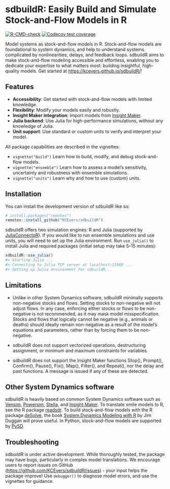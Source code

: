 
<!-- README.md is generated from README.Rmd. Please edit that file -->

# sdbuildR: Easily Build and Simulate Stock-and-Flow Models in R

<!-- badges: start -->

[![R-CMD-check](https://github.com/KCEvers/sdbuildR/actions/workflows/R-CMD-check.yaml/badge.svg)](https://github.com/KCEvers/sdbuildR/actions/workflows/R-CMD-check.yaml)
[![Codecov test
coverage](https://codecov.io/gh/KCEvers/sdbuildR/graph/badge.svg)](https://app.codecov.io/gh/KCEvers/sdbuildR)
<!-- badges: end -->

Model systems as stock-and-flow models in R. Stock-and-flow models are
foundational to system dynamics, and help to understand systems
complicated by nonlinearities, delays, and feedback loops. sdbuildR aims
to make stock-and-flow modeling accessible and effortless, enabling you
to dedicate your expertise to what matters most: building insightful,
high-quality models. Get started at
<https://kcevers.github.io/sdbuildR/>!

## Features

- **Accessibility**: Get started with stock-and-flow models with limited
  knowledge.
- **Flexibility**: Modify your models easily and robustly.
- **Insight Maker integration**: Import models from [Insight
  Maker](https://insightmaker.com/).
- **Julia backend**: Use Julia for high-performance simulations, without
  any knowledge of Julia.
- **Unit support**: Use standard or custom units to verify and interpret
  your model.

All package capabilities are described in the vignettes:

- `vignette("build")` Learn how to build, modify, and debug
  stock-and-flow models.
- `vignette("ensemble")` Learn how to assess a model’s sensitivity,
  uncertainty and robustness with ensemble simulations.
- `vignette("units")` Learn why and how to use (custom) units.
  <!-- 3. **Delays**: Not all dynamics are instantaneous. Learn about delays (fixed, smooth, material and information) and how to implement them with sdbuildR. -->
  <!-- 4. **Sensitivity**:  -->

## Installation

You can install the development version of sdbuildR like so:

``` r
# install.packages("remotes")
remotes::install_github("KCEvers/sdbuildR")
```

sdbuildR offers two simulation engines: R and Julia (supported by
[JuliaConnectoR](https://github.com/stefan-m-lenz/JuliaConnectoR/)). If
you would like to run ensemble simulations and use units, you will need
to set up the Julia environment. Run `use_julia()` to install Julia and
required packages (initial setup may take 5–15 minutes):

``` r
sdbuildR::use_julia()
#> Starting Julia ...
#> Connecting to Julia TCP server at localhost:11980 ...
#> Setting up Julia environment for sdbuildR...
```

## Limitations

- Unlike in other System Dynamics software, sdbuildR minimally supports
  non-negative stocks and flows. Setting stocks to non-negative will not
  adjust flows. In any case, enforcing either stocks or flows to be
  non-negative is not recommended, as it may mask model
  misspecification. Stocks and flows that logically cannot be negative
  (e.g., animals or deaths) should ideally remain non-negative as a
  result of the model’s equations and parameters, rather than by forcing
  them to be non-negative.

- sdbuildR does not support vectorized operations, destructuring
  assignment, or minimum and maximum constraints for variables.

- sdbuildR does not support the Insight Maker functions Stop(),
  Prompt(), Confirm(), Pause(), Fix(), Map(), Filter(), and Repeat(),
  nor the delay and past functions. A message is issued if any of these
  are detected.

## Other System Dynamics software

sdbuildR is heavily based on common System Dynamics software such as
[Vensim](https://vensim.com/), [Powersim](https://powersim.com/),
[Stella](https://www.iseesystems.com/), and [Insight
Maker](https://insightmaker.com/). To translate xmile models to R, see
the R package [readsdr](https://github.com/jandraor/readsdr). To build
stock-and-flow models with the R package
[deSolve](https://cran.r-project.org/web/packages/deSolve/index.html),
the book [System Dynamics Modeling with
R](https://link.springer.com/book/10.1007/978-3-319-34043-2) by Jim
Duggan will prove useful. In Python, stock-and-flow models are supported
by [PySD](https://pysd.readthedocs.io/en/master/).

## Troubleshooting

sdbuildR is under active development. While thoroughly tested, the
package may have bugs, particularly in complex model translations. We
encourage users to report issues on GitHub
(<https://github.com/KCEvers/sdbuildR/issues>) - your input helps the
package improve! Use `debugger()` to diagnose model errors, and use the
vignettes for guidance.
